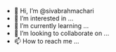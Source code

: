 - 👋 Hi, I’m @sivabrahmachari
- 👀 I’m interested in ...
- 🌱 I’m currently learning ...
- 💞️ I’m looking to collaborate on ...
- 📫 How to reach me ...

<!---
sivabrahmachari/sivabrahmachari is a ✨ special ✨ repository because its `README.md` (this file) appears on your GitHub profile.
You can click the Preview link to take a look at your changes.
--->
